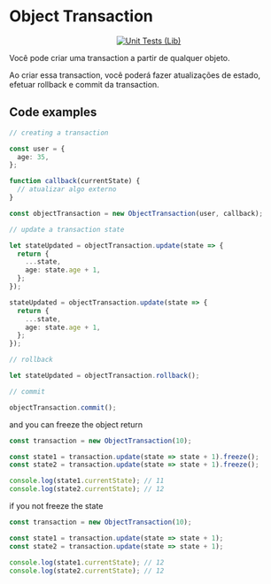 # Object Transaction

<div align="center">

[![Unit Tests (Lib)](https://github.com/marcos-venicius/object-transaction/actions/workflows/unit-tests.yml/badge.svg?branch=main)](https://github.com/marcos-venicius/object-transaction/actions/workflows/unit-tests.yml)

</div>

Você pode criar uma transaction a partir de qualquer objeto.

Ao criar essa transaction, você poderá fazer atualizações de estado, efetuar rollback e commit
da transaction.

## Code examples

```ts
// creating a transaction

const user = {
  age: 35,
};

function callback(currentState) {
  // atualizar algo externo
}

const objectTransaction = new ObjectTransaction(user, callback);
```

```ts
// update a transaction state

let stateUpdated = objectTransaction.update(state => {
  return {
    ...state,
    age: state.age + 1,
  };
});

stateUpdated = objectTransaction.update(state => {
  return {
    ...state,
    age: state.age + 1,
  };
});
```

```ts
// rollback

let stateUpdated = objectTransaction.rollback();
```

```ts
// commit

objectTransaction.commit();
```

and you can freeze the object return

```ts
const transaction = new ObjectTransaction(10);

const state1 = transaction.update(state => state + 1).freeze();
const state2 = transaction.update(state => state + 1).freeze();

console.log(state1.currentState); // 11
console.log(state2.currentState); // 12
```

if you not freeze the state

```ts
const transaction = new ObjectTransaction(10);

const state1 = transaction.update(state => state + 1);
const state2 = transaction.update(state => state + 1);

console.log(state1.currentState); // 12
console.log(state2.currentState); // 12
```
